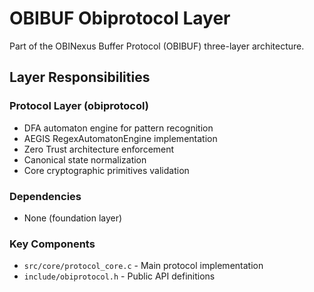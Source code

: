 # OBIBUF Obiprotocol Layer

Part of the OBINexus Buffer Protocol (OBIBUF) three-layer architecture.

## Layer Responsibilities

### Protocol Layer (obiprotocol)
- DFA automaton engine for pattern recognition
- AEGIS RegexAutomatonEngine implementation
- Zero Trust architecture enforcement
- Canonical state normalization
- Core cryptographic primitives validation

### Dependencies
- None (foundation layer)

### Key Components
- `src/core/protocol_core.c` - Main protocol implementation
- `include/obiprotocol.h` - Public API definitions
